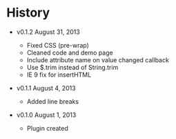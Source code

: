 # History

* v0.1.2 August 31, 2013
  * Fixed CSS (pre-wrap)
  * Cleaned code and demo page
  * Include attribute name on value changed callback
  * Use $.trim instead of String.trim
  * IE 9 fix for insertHTML

* v0.1.1 August 4, 2013
  * Added line breaks

* v0.1.0 August 1, 2013
	* Plugin created

